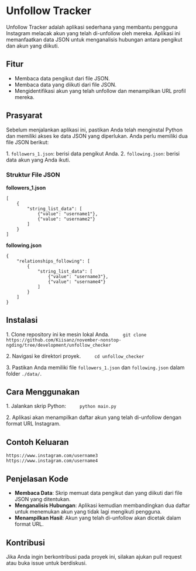 # Unfollow Tracker

Unfollow Tracker adalah aplikasi sederhana yang membantu pengguna Instagram melacak akun yang telah di-unfollow oleh mereka. Aplikasi ini memanfaatkan data JSON untuk menganalisis hubungan antara pengikut dan akun yang diikuti.

## Fitur

- Membaca data pengikut dari file JSON.
- Membaca data yang diikuti dari file JSON.
- Mengidentifikasi akun yang telah unfollow dan menampilkan URL profil mereka.

## Prasyarat

Sebelum menjalankan aplikasi ini, pastikan Anda telah menginstal Python dan memiliki akses ke data JSON yang diperlukan. Anda perlu memiliki dua file JSON berikut:

1\. `followers_1.json`: berisi data pengikut Anda.
2\. `following.json`: berisi data akun yang Anda ikuti.

### Struktur File JSON

**followers_1.json**

```json\
[
    {
        "string_list_data": [
            {"value": "username1"},
            {"value": "username2"}
        ]
    }
]
```

**following.json**

```json\
{
    "relationships_following": [
        {
            "string_list_data": [
                {"value": "username3"},
                {"value": "username4"}
            ]
        }
    ]
}
```

## Instalasi

1\. Clone repository ini ke mesin lokal Anda.
   `   git clone https://github.com/Kiisanz/november-nonstop-ngding/tree/development/unfollow_checker
  `

2\. Navigasi ke direktori proyek.
   `   cd unfollow_checker
  `

3\. Pastikan Anda memiliki file `followers_1.json` dan `following.json` dalam folder `./data/`.

## Cara Menggunakan

1\. Jalankan skrip Python:
   `   python main.py
  `

2\. Aplikasi akan menampilkan daftar akun yang telah di-unfollow dengan format URL Instagram.

## Contoh Keluaran

```plaintext\
https://www.instagram.com/username3
https://www.instagram.com/username4
```

## Penjelasan Kode

- **Membaca Data**: Skrip memuat data pengikut dan yang diikuti dari file JSON yang ditentukan.
- **Menganalisis Hubungan**: Aplikasi kemudian membandingkan dua daftar untuk menemukan akun yang tidak lagi mengikuti pengguna.
- **Menampilkan Hasil**: Akun yang telah di-unfollow akan dicetak dalam format URL.

## Kontribusi

Jika Anda ingin berkontribusi pada proyek ini, silakan ajukan pull request atau buka issue untuk berdiskusi.
